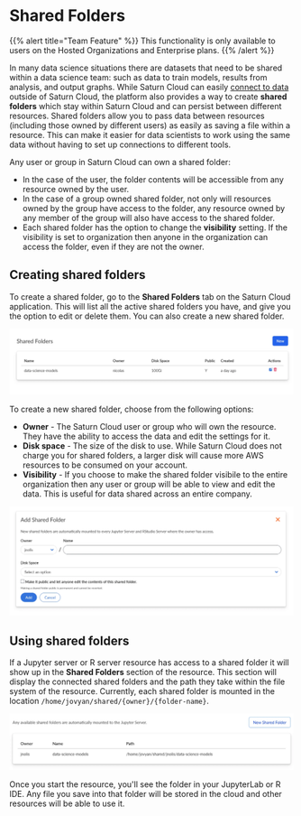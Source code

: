 # Shared Folders

{{% alert title="Team Feature" %}}
This functionality is only available to users on the Hosted Organizations and Enterprise plans.
{{% /alert %}}

In many data science situations there are datasets that need to be shared within a data science team: such as data to train models, results from analysis, and output graphs. While Saturn Cloud can easily [connect to data](<docs/user-guide/using-saturn-cloud/connect_data.md>) outside of Saturn Cloud, the platform also provides a way to create **shared folders** which stay within Saturn Cloud and can persist between different resources. Shared folders allow you to pass data between resources (including those owned by different users) as easily as saving a file within a resource. This can make it easier for data scientists to work using the same data without having to set up connections to different tools.

Any user or group in Saturn Cloud can own a shared folder:

* In the case of the user, the folder contents will be accessible from any resource owned by the user.
* In the case of a group owned shared folder, not only will resources owned by the group have access to the folder, any resource owned by any member of the group will also have access to the shared folder.
* Each shared folder has the option to change the **visibility** setting. If the visibility is set to organization then anyone in the organization can access the folder, even if they are not the owner.

## Creating shared folders

To create a shared folder, go to the **Shared Folders** tab on the Saturn Cloud application. This will list all the active shared folders you have, and give you the option to edit or delete them. You can also create a new shared folder.

![Shared folders list](/images/docs/shared-folders-list.webp "doc-image")

To create a new shared folder, choose from the following options:

* **Owner** - The Saturn Cloud user or group who will own the resource. They have the ability to access the data and edit the settings for it.
* **Disk space** - The size of the disk to use. While Saturn Cloud does not charge you for shared folders, a larger disk will cause more AWS resources to be consumed on your account.
* **Visibility** - If you choose to make the shared folder visibile to the entire organization then any user or group will be able to view and edit the data. This is useful for data shared across an entire company.

![New shared folder](/images/docs/new-shared-folder.webp "doc-image")

## Using shared folders

If a Jupyter server or R server resource has access to a shared folder it will show up in the **Shared Folders** section of the resource. This section will display the connected shared folders and the path they take within the file system of the resource. Currently, each shared folder is mounted in the location `/home/jovyan/shared/{owner}/{folder-name}`.

![Shared folders on a resource](/images/docs/using-shared-folders.webp "doc-image")

Once you start the resource, you'll see the folder in your JupyterLab or R IDE. Any file you save into that folder will be stored in the cloud and other resources will be able to use it.
